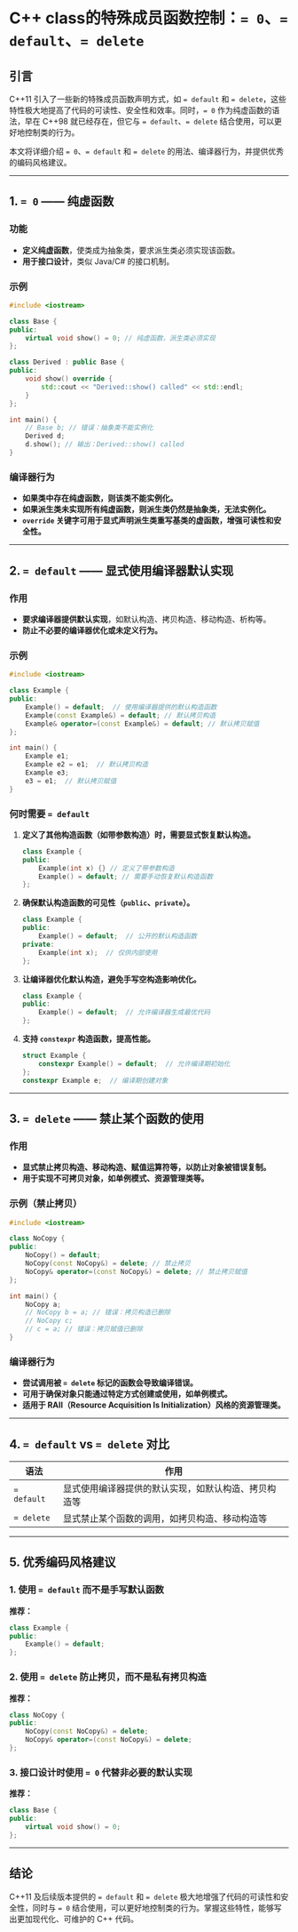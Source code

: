 # C++ class的特殊成员函数控制：`= 0`、`= default`、`= delete`

## 引言

C++11 引入了一些新的特殊成员函数声明方式，如 `= default` 和 `= delete`，这些特性极大地提高了代码的可读性、安全性和效率。同时，`= 0` 作为纯虚函数的语法，早在 C++98 就已经存在，但它与 `= default`、`= delete` 结合使用，可以更好地控制类的行为。

本文将详细介绍 `= 0`、`= default` 和 `= delete` 的用法、编译器行为，并提供优秀的编码风格建议。

---

## 1. `= 0` —— 纯虚函数

### 功能

- **定义纯虚函数**，使类成为抽象类，要求派生类必须实现该函数。
- **用于接口设计**，类似 Java/C# 的接口机制。

### 示例

```cpp
#include <iostream>

class Base {
public:
    virtual void show() = 0; // 纯虚函数，派生类必须实现
};

class Derived : public Base {
public:
    void show() override {
        std::cout << "Derived::show() called" << std::endl;
    }
};

int main() {
    // Base b; // 错误：抽象类不能实例化
    Derived d;
    d.show(); // 输出：Derived::show() called
}
```

### 编译器行为

- **如果类中存在纯虚函数，则该类不能实例化。**
- **如果派生类未实现所有纯虚函数，则派生类仍然是抽象类，无法实例化。**
- **`override` 关键字可用于显式声明派生类重写基类的虚函数，增强可读性和安全性。**

---

## 2. `= default` —— 显式使用编译器默认实现

### 作用

- **要求编译器提供默认实现**，如默认构造、拷贝构造、移动构造、析构等。
- **防止不必要的编译器优化或未定义行为。**

### 示例

```cpp
#include <iostream>

class Example {
public:
    Example() = default;  // 使用编译器提供的默认构造函数
    Example(const Example&) = default; // 默认拷贝构造
    Example& operator=(const Example&) = default; // 默认拷贝赋值
};

int main() {
    Example e1;
    Example e2 = e1;  // 默认拷贝构造
    Example e3;
    e3 = e1;  // 默认拷贝赋值
}
```

### **何时需要 `= default`**

1. **定义了其他构造函数（如带参数构造）时，需要显式恢复默认构造。**

   ```cpp
   class Example {
   public:
       Example(int x) {} // 定义了带参数构造
       Example() = default; // 需要手动恢复默认构造函数
   };
   ```

2. **确保默认构造函数的可见性（`public`、`private`）。**

   ```cpp
   class Example {
   public:
       Example() = default;  // 公开的默认构造函数
   private:
       Example(int x);  // 仅供内部使用
   };
   ```

3. **让编译器优化默认构造，避免手写空构造影响优化。**

   ```cpp
   class Example {
   public:
       Example() = default;  // 允许编译器生成最优代码
   };
   ```

4. **支持 `constexpr` 构造函数，提高性能。**

   ```cpp
   struct Example {
       constexpr Example() = default;  // 允许编译期初始化
   };
   constexpr Example e;  // 编译期创建对象
   ```

---

## 3. `= delete` —— 禁止某个函数的使用

### 作用

- **显式禁止拷贝构造、移动构造、赋值运算符等，以防止对象被错误复制。**
- **用于实现不可拷贝对象，如单例模式、资源管理类等。**

### 示例（禁止拷贝）

```cpp
#include <iostream>

class NoCopy {
public:
    NoCopy() = default;
    NoCopy(const NoCopy&) = delete; // 禁止拷贝
    NoCopy& operator=(const NoCopy&) = delete; // 禁止拷贝赋值
};

int main() {
    NoCopy a;
    // NoCopy b = a; // 错误：拷贝构造已删除
    // NoCopy c;
    // c = a; // 错误：拷贝赋值已删除
}
```

### 编译器行为

- **尝试调用被 `= delete` 标记的函数会导致编译错误。**
- **可用于确保对象只能通过特定方式创建或使用，如单例模式。**
- **适用于 RAII（Resource Acquisition Is Initialization）风格的资源管理类。**

---

## 4. `= default` vs `= delete` 对比

| 语法 | 作用 |
|-------------|--------------------------------------------------------------|
| `= default` | 显式使用编译器提供的默认实现，如默认构造、拷贝构造等 |
| `= delete` | 显式禁止某个函数的调用，如拷贝构造、移动构造等 |

---

## 5. 优秀编码风格建议

### 1. **使用 `= default` 而不是手写默认函数**

**推荐：**

```cpp
class Example {
public:
    Example() = default;
};
```

### 2. **使用 `= delete` 防止拷贝，而不是私有拷贝构造**

**推荐：**

```cpp
class NoCopy {
public:
    NoCopy(const NoCopy&) = delete;
    NoCopy& operator=(const NoCopy&) = delete;
};
```

### 3. **接口设计时使用 `= 0` 代替非必要的默认实现**

**推荐：**

```cpp
class Base {
public:
    virtual void show() = 0;
};
```

---

## 结论

C++11 及后续版本提供的 `= default` 和 `= delete` 极大地增强了代码的可读性和安全性，同时与 `= 0` 结合使用，可以更好地控制类的行为。掌握这些特性，能够写出更加现代化、可维护的 C++ 代码。
